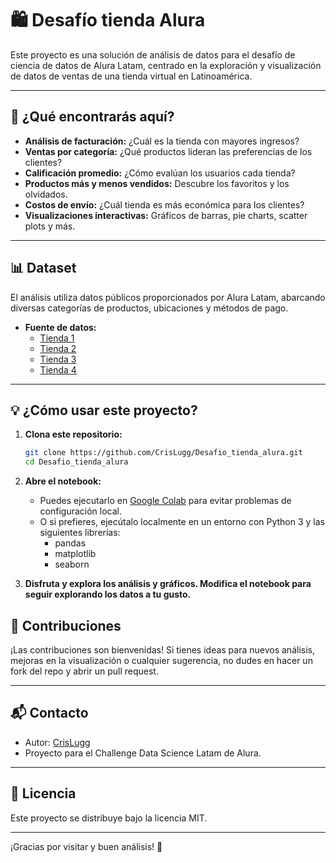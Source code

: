 # 🛍️ Desafío tienda Alura
 
Este proyecto es una solución de análisis de datos para el desafío de ciencia de datos de Alura Latam, centrado en la exploración y visualización de datos de ventas de una tienda virtual en Latinoamérica.

---

## 🚀 ¿Qué encontrarás aquí?

- **Análisis de facturación:** ¿Cuál es la tienda con mayores ingresos?
- **Ventas por categoría:** ¿Qué productos lideran las preferencias de los clientes?
- **Calificación promedio:** ¿Cómo evalúan los usuarios cada tienda?
- **Productos más y menos vendidos:** Descubre los favoritos y los olvidados.
- **Costos de envío:** ¿Cuál tienda es más económica para los clientes?
- **Visualizaciones interactivas:** Gráficos de barras, pie charts, scatter plots y más.

---

## 📊 Dataset

El análisis utiliza datos públicos proporcionados por Alura Latam, abarcando diversas categorías de productos, ubicaciones y métodos de pago.

- **Fuente de datos:**  
  - [Tienda 1](https://raw.githubusercontent.com/alura-es-cursos/challenge1-data-science-latam/refs/heads/main/base-de-datos-challenge1-latam/tienda_1%20.csv)
  - [Tienda 2](https://raw.githubusercontent.com/alura-es-cursos/challenge1-data-science-latam/refs/heads/main/base-de-datos-challenge1-latam/tienda_2.csv)
  - [Tienda 3](https://raw.githubusercontent.com/alura-es-cursos/challenge1-data-science-latam/refs/heads/main/base-de-datos-challenge1-latam/tienda_3.csv)
  - [Tienda 4](https://raw.githubusercontent.com/alura-es-cursos/challenge1-data-science-latam/refs/heads/main/base-de-datos-challenge1-latam/tienda_4.csv)

---

## 💡 ¿Cómo usar este proyecto?

1. **Clona este repositorio:**
   ```bash
   git clone https://github.com/CrisLugg/Desafio_tienda_alura.git
   cd Desafio_tienda_alura
   ```

2. **Abre el notebook:**
   - Puedes ejecutarlo en [Google Colab](https://colab.research.google.com/github/CrisLugg/Desafio_tienda_alura/blob/main/AluraStoreLatam.ipynb) para evitar problemas de configuración local.
   - O si prefieres, ejecútalo localmente en un entorno con Python 3 y las siguientes librerías:
     - pandas
     - matplotlib
     - seaborn

3. **Disfruta y explora los análisis y gráficos. Modifica el notebook para seguir explorando los datos a tu gusto.**


## 🤝 Contribuciones

¡Las contribuciones son bienvenidas! Si tienes ideas para nuevos análisis, mejoras en la visualización o cualquier sugerencia, no dudes en hacer un fork del repo y abrir un pull request.

---

## 📬 Contacto

- Autor: [CrisLugg](https://github.com/CrisLugg)
- Proyecto para el Challenge Data Science Latam de Alura.

---

## 📝 Licencia

Este proyecto se distribuye bajo la licencia MIT.

---

¡Gracias por visitar y buen análisis! 🚀
